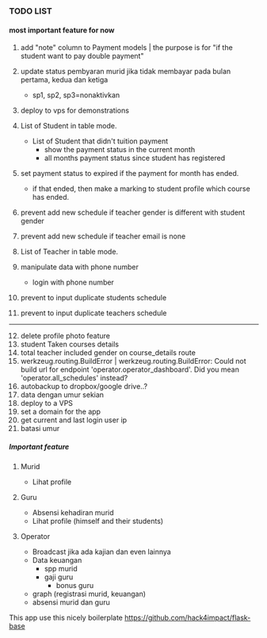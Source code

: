 ### TODO LIST

#### most important feature for now
1. add "note" column to Payment models | the purpose is for "if the student want to pay double payment"
2. update status pembyaran murid jika tidak membayar pada bulan pertama, kedua dan ketiga
    - sp1, sp2, sp3=nonaktivkan
3. deploy to vps for demonstrations

4. List of Student in table mode.
    - List of Student that didn't tuition payment
        - show the payment status in the current month
        - all months payment status since student has registered
5. set payment status to expired if the payment for month has ended. 
    - if that ended, then make a marking to student profile which course has ended.
6. prevent add new schedule if teacher gender is different with student gender
7. prevent add new schedule if teacher email is none
8. List of Teacher in table mode.
9. manipulate data with phone number
    - login with phone number
10. prevent to input duplicate students schedule
11. prevent to input duplicate teachers schedule
----------------------------------------------------------------------------------
12. delete profile photo feature
13. student Taken courses details
14. total teacher included gender on course_details route
15. werkzeug.routing.BuildError | werkzeug.routing.BuildError: Could not build url for endpoint 'operator.operator_dashboard'. Did you mean 'operator.all_schedules' instead?
16. autobackup to dropbox/google drive..?
17. data dengan umur sekian
18. deploy to a VPS
19. set a domain for the app
20. get current and last login user ip
21. batasi umur

##### Important feature
1. Murid
    - Lihat profile
    
2. Guru
    - Absensi kehadiran murid
    - Lihat profile (himself and their students)
    
3. Operator
    - Broadcast jika ada kajian dan even lainnya
    - Data keuangan
        - spp murid    
        - gaji guru
            - bonus guru
    - graph (registrasi murid, keuangan)
    - absensi murid dan guru


This app use this nicely boilerplate
https://github.com/hack4impact/flask-base
